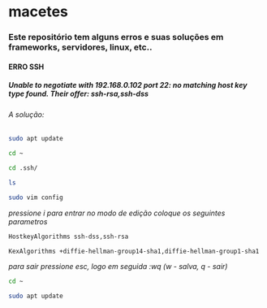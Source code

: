 # macetes
### Este repositório tem alguns erros e suas soluções em frameworks, servidores, linux, etc..

#### ERRO SSH
##### Unable to negotiate with 192.168.0.102 port 22: no matching host key type found. Their offer: ssh-rsa,ssh-dss

###### A solução:
```sh
sudo apt update
```
```sh
cd ~
```
```sh
cd .ssh/
```
```sh
ls
```
```sh
sudo vim config
```
*pressione i para entrar no modo de edição*
*coloque os seguintes parametros*
```sh
HostkeyAlgorithms ssh-dss,ssh-rsa
```
```sh
KexAlgorithms +diffie-hellman-group14-sha1,diffie-hellman-group1-sha1
```
*para sair pressione esc, logo em seguida :wq (w - salva, q - sair)*
```sh
cd ~
```
```sh
sudo apt update
```
